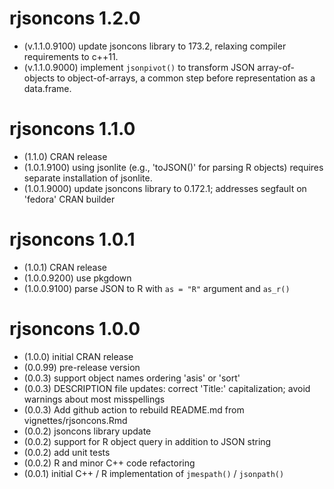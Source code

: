 # rjsoncons 1.2.0

- (v.1.1.0.9100) update jsoncons library to 173.2, relaxing compiler
  requirements to c++11.
- (v.1.1.0.9000) implement `jsonpivot()` to transform JSON
  array-of-objects to object-of-arrays, a common step before
  representation as a data.frame.

# rjsoncons 1.1.0

- (1.1.0) CRAN release
- (1.0.1.9100) using jsonlite (e.g., 'toJSON()' for parsing R objects)
  requires separate installation of jsonlite.
- (1.0.1.9000) update jsoncons library to 0.172.1; addresses segfault
  on 'fedora' CRAN builder

# rjsoncons 1.0.1

- (1.0.1) CRAN release
- (1.0.0.9200) use pkgdown
- (1.0.0.9100) parse JSON to R with `as = "R"` argument and `as_r()`

# rjsoncons 1.0.0

- (1.0.0) initial CRAN release
- (0.0.99) pre-release version
- (0.0.3) support object names ordering 'asis' or 'sort'
- (0.0.3) DESCRIPTION file updates: correct 'Title:' capitalization;
  avoid warnings about most misspellings
- (0.0.3) Add github action to rebuild README.md from
  vignettes/rjsoncons.Rmd
- (0.0.2) jsoncons library update
- (0.0.2) support for R object query in addition to JSON string
- (0.0.2) add unit tests
- (0.0.2) R and minor C++ code refactoring
- (0.0.1) initial C++ / R implementation of `jmespath()` / `jsonpath()`
